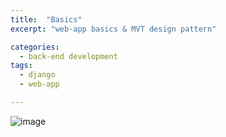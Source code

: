 ```yaml
---
title:  "Basics"
excerpt: "web-app basics & MVT design pattern"

categories:
  - back-end development
tags:
  - django
  - web-app

---
```


![image](https://user-images.githubusercontent.com/35055319/69822010-8bc35100-1248-11ea-8f45-16735ce55dcf.png)
